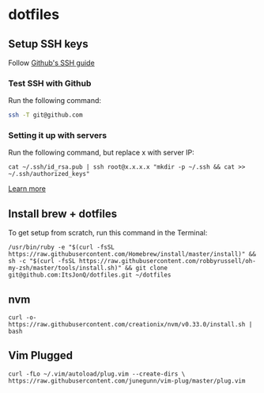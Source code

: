 # dotfiles

## Setup SSH keys

Follow [Github's SSH guide](https://help.github.com/articles/generating-a-new-ssh-key-and-adding-it-to-the-ssh-agent/)


### Test SSH with Github

Run the following command:

```sh
ssh -T git@github.com
```


### Setting it up with servers

Run the following command, but replace x with server IP:

```shell
cat ~/.ssh/id_rsa.pub | ssh root@x.x.x.x "mkdir -p ~/.ssh && cat >>  ~/.ssh/authorized_keys"
```

[Learn more](https://www.digitalocean.com/community/tutorials/how-to-set-up-ssh-keys--2)


## Install brew + dotfiles

To get setup from scratch, run this command in the Terminal:

`/usr/bin/ruby -e "$(curl -fsSL https://raw.githubusercontent.com/Homebrew/install/master/install)" && sh -c "$(curl -fsSL https://raw.githubusercontent.com/robbyrussell/oh-my-zsh/master/tools/install.sh)" && git clone git@github.com:ItsJonQ/dotfiles.git ~/dotfiles`


## nvm

`curl -o- https://raw.githubusercontent.com/creationix/nvm/v0.33.0/install.sh | bash`


## Vim Plugged

`curl -fLo ~/.vim/autoload/plug.vim --create-dirs \
    https://raw.githubusercontent.com/junegunn/vim-plug/master/plug.vim`
